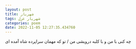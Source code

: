 ```yaml
---
layout: post
title: شهریار
tags: شهریار غزل
categories: poem
date: 2022-11-05 12:27:35.434760
---
```


چه کنی با من و با کلبه درویشی من / تو که مهمان سراپرده شاه آمده ای